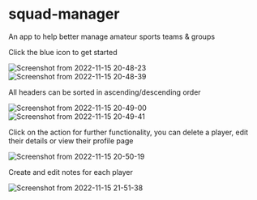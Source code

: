 # squad-manager
An app to help better manage amateur sports teams &amp; groups


Click the blue icon to get started

![Screenshot from 2022-11-15 20-48-23](https://user-images.githubusercontent.com/91842674/202035468-0b9da53e-d2a6-40f3-8863-2e9f17d8c0c1.png)
![Screenshot from 2022-11-15 20-48-39](https://user-images.githubusercontent.com/91842674/202035579-0cb45fd6-b22c-4f63-a2ee-d494c75a8a83.png)


All headers can be sorted in ascending/descending order

![Screenshot from 2022-11-15 20-49-00](https://user-images.githubusercontent.com/91842674/202035700-cc71a5a8-952e-44cb-bab3-9d7a1b7682b7.png)
![Screenshot from 2022-11-15 20-49-41](https://user-images.githubusercontent.com/91842674/202035727-6618289f-b6d8-44fc-9cd5-d0a84b331a7b.png)


Click on the action for further functionality, you can delete a player, edit their details or view their profile page

![Screenshot from 2022-11-15 20-50-19](https://user-images.githubusercontent.com/91842674/202035771-439bba32-907f-4b36-83c4-59996ecfccab.png)


Create and edit notes for each player

![Screenshot from 2022-11-15 21-51-38](https://user-images.githubusercontent.com/91842674/202035906-0d83d554-a48c-4f5e-832d-43ebb411935e.png)

